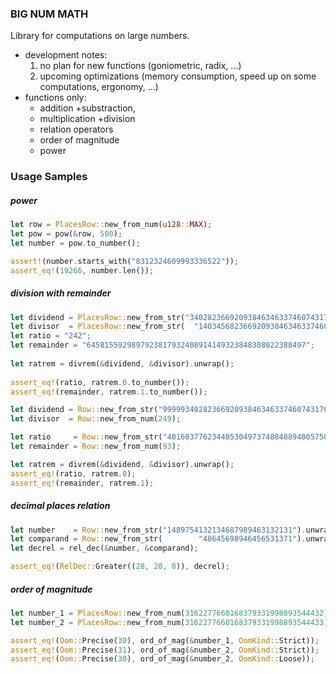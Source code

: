 ### BIG NUM MATH
Library for computations on large numbers.

- development notes: 
    1. no plan for new functions (goniometric, radix, …)
    2. upcoming optimizations (memory consumption, speed up on some computations, ergonomy, …)    
- functions only:
    - addition +substraction, 
    - multiplication +division
    - relation operators
    - order of magnitude
    - power

### Usage Samples

##### power

```rust
let row = PlacesRow::new_from_num(u128::MAX);
let pow = pow(&row, 500);
let number = pow.to_number();

assert!(number.starts_with("8312324609993336522"));
assert_eq!(19266, number.len());
```

##### division with remainder

```rust
let dividend = PlacesRow::new_from_str("3402823669209384634633746074317682114565556668744123").unwrap();
let divisor  = PlacesRow::new_from_str(  "14034568236692093846346337460345176821145655563453").unwrap();
let ratio = "242";        
let remainder = "6458155929897923817932408914149323848308022388497";
        
let ratrem = divrem(&dividend, &divisor).unwrap();
        
assert_eq!(ratio, ratrem.0.to_number());
assert_eq!(remainder, ratrem.1.to_number());
```

```rust
let dividend = Row::new_from_str("99999340282366920938463463374607431768211455").unwrap();
let divisor  = Row::new_from_num(249);

let ratio     = Row::new_from_str("401603776234405304973748848894005750073138").unwrap();
let remainder = Row::new_from_num(93);

let ratrem = divrem(&dividend, &divisor).unwrap();
assert_eq!(ratio, ratrem.0);
assert_eq!(remainder, ratrem.1);
```

##### decimal places relation

```rust
let number    = Row::new_from_str("1489754132134687989463132131").unwrap();
let comparand = Row::new_from_str(        "48645698946456531371").unwrap();
let decrel = rel_dec(&number, &comparand);

assert_eq!(RelDec::Greater((28, 20, 8)), decrel);
```

##### order of magnitude

```rust
let number_1 = PlacesRow::new_from_num(3162277660168379331998893544432);
let number_2 = PlacesRow::new_from_num(3162277660168379331998893544433);

assert_eq!(Oom::Precise(30), ord_of_mag(&number_1, OomKind::Strict));
assert_eq!(Oom::Precise(31), ord_of_mag(&number_2, OomKind::Strict));
assert_eq!(Oom::Precise(30), ord_of_mag(&number_2, OomKind::Loose));
```
